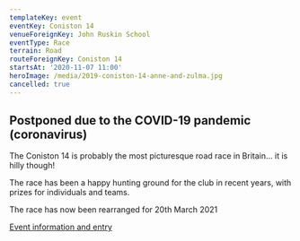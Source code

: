 ```yaml
---
templateKey: event
eventKey: Coniston 14
venueForeignKey: John Ruskin School
eventType: Race
terrain: Road
routeForeignKey: Coniston 14
startsAt: '2020-11-07 11:00'
heroImage: /media/2019-coniston-14-anne-and-zulma.jpg
cancelled: true
---
```

## Postponed due to the COVID-19 pandemic (coronavirus)

The Coniston 14 is probably the most picturesque road race in Britain... it is
hilly though!

The race has been a happy hunting ground for the club in recent years, with
prizes for individuals and teams.

The race has now been rearranged for 20th March 2021

[Event information and entry](https://www.coniston14.co.uk/)

